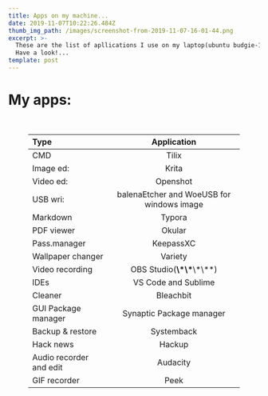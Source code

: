 ```yaml
---
title: Apps on my machine...
date: 2019-11-07T10:22:26.484Z
thumb_img_path: /images/screenshot-from-2019-11-07-16-01-44.png
excerpt: >-
  These are the list of apllications I use on my laptop(ubuntu budgie-19.04).
  Have a look!...
template: post
---
```

<h1>My apps:</h1>

<p>&nbsp;</p>

<figure><table>

<thead>

<tr><th style='text-align:left;' >Type</th><th style='text-align:center;' >Application</th></tr></thead>

<tbody><tr><td style='text-align:left;' >CMD</td><td style='text-align:center;' >Tilix</td></tr><tr><td style='text-align:left;' >Image ed:</td><td style='text-align:center;' >Krita</td></tr><tr><td style='text-align:left;' >Video ed:</td><td style='text-align:center;' >Openshot</td></tr><tr><td style='text-align:left;' >USB wri:</td><td style='text-align:center;' >balenaEtcher and WoeUSB for windows image</td></tr><tr><td style='text-align:left;' >Markdown</td><td style='text-align:center;' >Typora</td></tr><tr><td style='text-align:left;' >PDF viewer</td><td style='text-align:center;' >Okular</td></tr><tr><td style='text-align:left;' >Pass.manager</td><td style='text-align:center;' >KeepassXC</td></tr><tr><td style='text-align:left;' >Wallpaper changer</td><td style='text-align:center;' >Variety</td></tr><tr><td style='text-align:left;' >Video recording</td><td style='text-align:center;' >OBS Studio(<strong>\*\*</strong>\*\**)</td></tr><tr><td style='text-align:left;' >IDEs</td><td style='text-align:center;' >VS Code and Sublime</td></tr><tr><td style='text-align:left;' >Cleaner</td><td style='text-align:center;' >Bleachbit</td></tr><tr><td style='text-align:left;' >GUI Package manager</td><td style='text-align:center;' >Synaptic Package manager</td></tr><tr><td style='text-align:left;' >Backup &amp; restore</td><td style='text-align:center;' >Systemback</td></tr><tr><td style='text-align:left;' >Hack news</td><td style='text-align:center;' >Hackup</td></tr><tr><td style='text-align:left;' >Audio recorder and edit</td><td style='text-align:center;' >Audacity</td></tr><tr><td style='text-align:left;' >GIF recorder</td><td style='text-align:center;' >Peek</td></tr></tbody>

</table></figure>

<p>&nbsp;</p>

<p>&nbsp;</p>

<p>&nbsp;</p>
